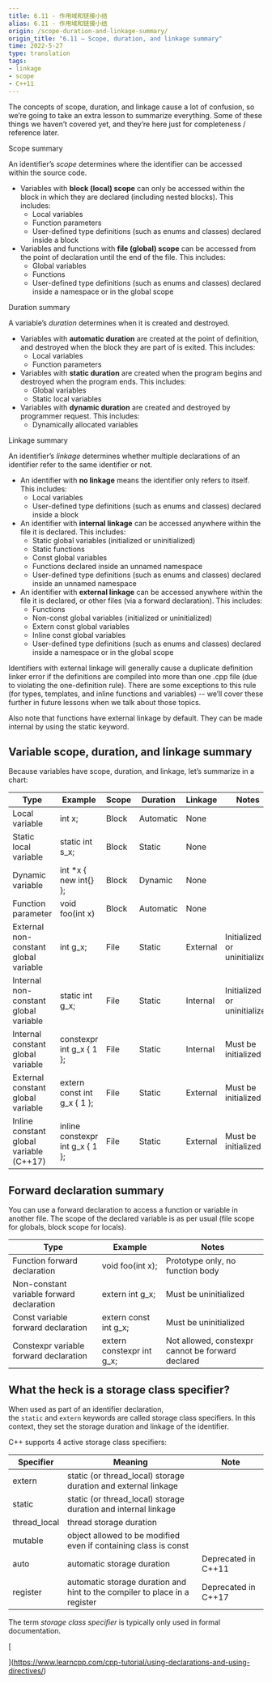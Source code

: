 ```yaml
---
title: 6.11 - 作用域和链接小结
alias: 6.11 - 作用域和链接小结
origin: /scope-duration-and-linkage-summary/
origin_title: "6.11 — Scope, duration, and linkage summary"
time: 2022-5-27
type: translation
tags:
- linkage
- scope
- C++11
---
```


The concepts of scope, duration, and linkage cause a lot of confusion, so we’re going to take an extra lesson to summarize everything. Some of these things we haven’t covered yet, and they’re here just for completeness / reference later.

Scope summary

An identifier’s _scope_ determines where the identifier can be accessed within the source code.

-   Variables with **block (local) scope** can only be accessed within the block in which they are declared (including nested blocks). This includes:
    -   Local variables
    -   Function parameters
    -   User-defined type definitions (such as enums and classes) declared inside a block
-   Variables and functions with **file (global) scope** can be accessed from the point of declaration until the end of the file. This includes:
    -   Global variables
    -   Functions
    -   User-defined type definitions (such as enums and classes) declared inside a namespace or in the global scope

Duration summary

A variable’s _duration_ determines when it is created and destroyed.

-   Variables with **automatic duration** are created at the point of definition, and destroyed when the block they are part of is exited. This includes:
    -   Local variables
    -   Function parameters
-   Variables with **static duration** are created when the program begins and destroyed when the program ends. This includes:
    -   Global variables
    -   Static local variables
-   Variables with **dynamic duration** are created and destroyed by programmer request. This includes:
    -   Dynamically allocated variables

Linkage summary

An identifier’s _linkage_ determines whether multiple declarations of an identifier refer to the same identifier or not.

-   An identifier with **no linkage** means the identifier only refers to itself. This includes:
    -   Local variables
    -   User-defined type definitions (such as enums and classes) declared inside a block
-   An identifier with **internal linkage** can be accessed anywhere within the file it is declared. This includes:
    -   Static global variables (initialized or uninitialized)
    -   Static functions
    -   Const global variables
    -   Functions declared inside an unnamed namespace
    -   User-defined type definitions (such as enums and classes) declared inside an unnamed namespace
-   An identifier with **external linkage** can be accessed anywhere within the file it is declared, or other files (via a forward declaration). This includes:
    -   Functions
    -   Non-const global variables (initialized or uninitialized)
    -   Extern const global variables
    -   Inline const global variables
    -   User-defined type definitions (such as enums and classes) declared inside a namespace or in the global scope

Identifiers with external linkage will generally cause a duplicate definition linker error if the definitions are compiled into more than one .cpp file (due to violating the one-definition rule). There are some exceptions to this rule (for types, templates, and inline functions and variables) -- we’ll cover these further in future lessons when we talk about those topics.

Also note that functions have external linkage by default. They can be made internal by using the static keyword.

## Variable scope, duration, and linkage summary

Because variables have scope, duration, and linkage, let’s summarize in a chart:

|Type	|Example	|Scope	|Duration	|Linkage	|Notes|
|---|---|---|---|---|---|
|Local variable	|int x;	|Block	|Automatic	|None	||
|Static local variable	|static int s_x;	|Block	|Static	|None	||
|Dynamic variable	|int \*x { new int{} };	|Block	|Dynamic	|None	||
|Function parameter	|void foo(int x)	|Block	|Automatic	|None	||
|External non-constant global variable	|int g_x;	|File	|Static	|External	|Initialized or uninitialized|
|Internal non-constant global variable	|static int g_x;	|File	|Static	|Internal	|Initialized or uninitialized|
|Internal constant global variable	|constexpr int g_x { 1 };	|File	|Static	|Internal	|Must be initialized|
|External constant global variable	|extern const int g_x { 1 };	|File	|Static	|External	|Must be initialized|
|Inline constant global variable (C++17)	|inline constexpr int g_x { 1 };	|File	|Static	|External	|Must be initialized|

## Forward declaration summary

You can use a forward declaration to access a function or variable in another file. The scope of the declared variable is as per usual (file scope for globals, block scope for locals).

|Type	|Example	|Notes|
|---|---|---|
|Function forward declaration	|void foo(int x);	|Prototype only, no function body|
|Non-constant variable forward declaration	|extern int g_x;	|Must be uninitialized|
|Const variable forward declaration	|extern const int g_x;	|Must be uninitialized|
|Constexpr variable forward declaration	|extern constexpr int g_x;	|Not allowed, constexpr cannot be forward declared|


## What the heck is a storage class specifier?

When used as part of an identifier declaration, the `static` and `extern` keywords are called storage class specifiers. In this context, they set the storage duration and linkage of the identifier.

C++ supports 4 active storage class specifiers:

|Specifier	|Meaning	|Note|
|---|---|---|
|extern	|static (or thread_local) storage duration and external linkage	||
|static	|static (or thread_local) storage duration and internal linkage	||
|thread_local	|thread storage duration	||
|mutable	|object allowed to be modified even if containing class is const	||
|auto	|automatic storage duration	|Deprecated in C++11|
|register	|automatic storage duration and hint to the compiler to place in a register	|Deprecated in C++17|

The term _storage class specifier_ is typically only used in formal documentation.

[

](https://www.learncpp.com/cpp-tutorial/using-declarations-and-using-directives/)